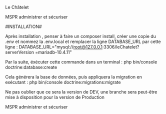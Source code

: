 Le Châtelet

MSPR administrer et sécuriser

#INSTALLATION#

Après installation , penser à faire un composer install, créer une copie du .env et nommez la .env.local et remplacer la ligne DATABASE_URL par cette ligne : DATABASE_URL="mysql://root@127.0.0.1:3306/leChatelet?serverVersion =mariadb-10.4.11"

Par la suite, éxécuter cette commande dans un terminal : php bin/console doctrine:database:create

Cela générera la base de données, puis appliquera la migration en exécutant : php bin/console doctrine:migrations:migrate

Ne pas oublier que ce sera la version de DEV, une branche sera peut-être mise à disposition pour la version de Production


MSPR administrer et sécuriser
